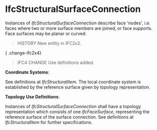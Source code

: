 # IfcStructuralSurfaceConnection

Instances of _IfcStructuralSurfaceConnection_ describe face 'nodes', i.e. faces where two or more surface members are joined, or face supports. Face surfaces may be planar or curved.<!-- end of definition -->

> HISTORY  New entity in IFC2x2.

{ .change-ifc2x4}
> IFC4 CHANGE  Use definitions added.

****Coordinate Systems****:

See definitions at _IfcStructuralItem_. The local coordinate system is established by the reference surface given by topology representation.

****Topology Use Definitions****:

Instances of _IfcStructuralSurfaceConnection_ shall have a topology representation which consists of one _IfcFaceSurface_, representing the reference surface of the surface connection. See definitions at _IfcStructuralItem_ for further specifications.
